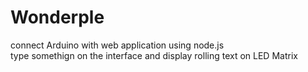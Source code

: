 # Wonderple

connect Arduino with web application using node.js <br>
type somethign on the interface and display rolling text on LED Matrix
